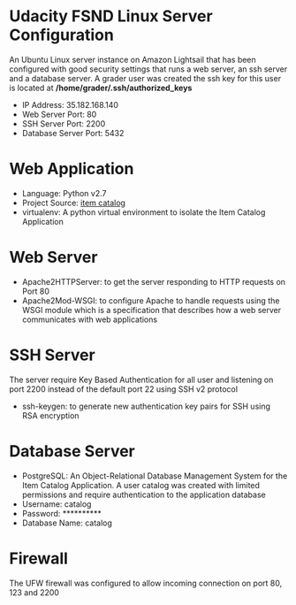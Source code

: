 # Udacity FSND Linux Server Configuration
An Ubuntu Linux server instance on Amazon Lightsail that has been configured with good security settings that runs a web server, an ssh server and a database server. A grader user was created the ssh key for this user is located at <b>/home/grader/.ssh/authorized_keys</b>

- IP Address: 35.182.168.140
- Web Server Port: 80
- SSH Server Port: 2200
- Database Server Port: 5432


# Web Application
- Language: Python v2.7
- Project Source: <a href="https://github.com/fkrishna/item-catalog">item catalog</a>
- virtualenv: A python virtual environment to isolate the Item Catalog Application

# Web Server
- Apache2HTTPServer: to get the server responding to HTTP requests on Port 80
- Apache2Mod-WSGI: to configure Apache to handle requests using the WSGI module which is a specification that describes how a web server communicates with web applications
 
# SSH Server 
The server require Key Based Authentication for all user and listening on port 2200 instead of the default port 22 using SSH v2 protocol 
- ssh-keygen: to generate new authentication key pairs for SSH using RSA encryption
 
# Database Server
- PostgreSQL: An Object-Relational Database Management System for the Item Catalog Application. A user catalog was created with limited permissions and require authentication to the application database
 - Username: catalog
 - Password: **********
 - Database Name: catalog
 
 # Firewall
 The UFW firewall was configured to allow incoming connection on port 80, 123 and 2200

